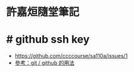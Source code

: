 # 許嘉烜隨堂筆記

# # github ssh key

* https://github.com/ccccourse/sa110a/issues/1
* [參考：git / github 的用法](https://programmermedia.org/root/%E9%99%B3%E9%8D%BE%E8%AA%A0/%E6%8A%80%E8%83%BD/git.md)
